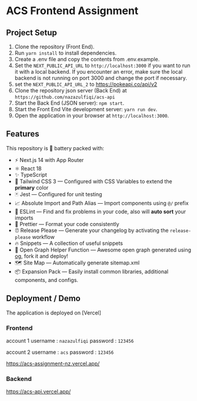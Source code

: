 # ACS Frontend Assignment

## Project Setup

1. Clone the repository (Front End).
2. Run `yarn install` to install dependencies.
3. Create a .env file and copy the contents from .env.example.
4. Set the `NEXT_PUBLIC_API_URL` to `http://localhost:3000` if you want to run it with a local backend. If you encounter an error, make sure the local backend is not running on port 3000 and change the port if necessary.
5. set the `NEXT_PUBLIC_API_URL_2` to https://pokeapi.co/api/v2
6. Clone the repository json server (Back End) at `https://github.com/nazazulfiqi/acs-api`
7. Start the Back End (JSON server): `npm start`.
8. Start the Front End Vite development server: `yarn run dev`.
9. Open the application in your browser at `http://localhost:3000`.


## Features

This repository is 🔋 battery packed with:

- ⚡️ Next.js 14 with App Router
- ⚛️ React 18
- ✨ TypeScript
- 💨 Tailwind CSS 3 — Configured with CSS Variables to extend the **primary** color
- 🃏 Jest — Configured for unit testing
- 📈 Absolute Import and Path Alias — Import components using `@/` prefix
- 📏 ESLint — Find and fix problems in your code, also will **auto sort** your imports
- 💖 Prettier — Format your code consistently
- ⏰ Release Please — Generate your changelog by activating the `release-please` workflow
- 🔥 Snippets — A collection of useful snippets
- 👀 Open Graph Helper Function — Awesome open graph generated using [og](https://github.com/theodorusclarence/og), fork it and deploy!
- 🗺 Site Map — Automatically generate sitemap.xml
- 📦 Expansion Pack — Easily install common libraries, additional components, and configs.

## Deployment / Demo

The application is deployed on [Vercel] 

### Frontend

account 1
username : `nazazulfiqi`
password : `123456`

account 2
username : `acs`
password : `123456`

https://acs-assignment-nz.vercel.app/

### Backend

https://acs-api.vercel.app/

